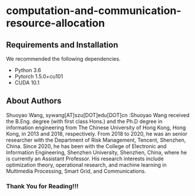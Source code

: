 # computation-and-communication-resource-allocation


## Requirements and Installation
We recommended the following dependencies.

* Python 3.6
* Pytorch 1.5.0+cu101
* CUDA 10.1



## About Authors
Shuoyao Wang, sywang[AT]szu[DOT]edu[DOT]cn :Shuoyao Wang received the B.Eng. degree (with first class Hons.) and the Ph.D degree in information engineering from The Chinese University of Hong Kong, Hong Kong, in 2013 and 2018, respectively. From 2018 to 2020, he was an senior researcher with the Department of Risk Management, Tencent, Shenzhen, China. Since 2020, he has been with the College of Electronic and Information Engineering, Shenzhen University, Shenzhen, China, where he is currently an Assistant Professor. His research interests include optimization theory, operational research, and machine learning in Multimedia Processing, Smart Grid, and Communications.


### Thank You for Reading!!!
